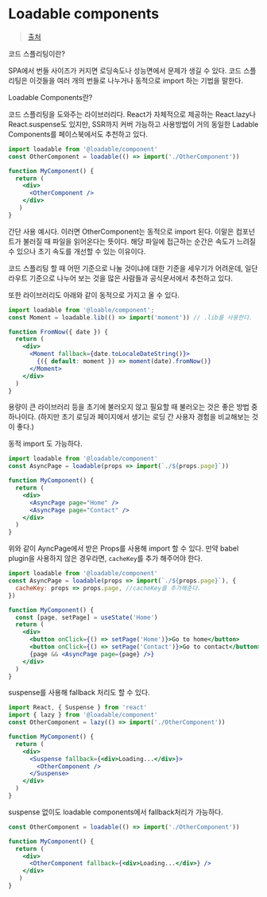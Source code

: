 # Loadable components

> [출처](https://medium.com/greendatakr/loadable-components-881e936aa8fa)

코드 스플리팅이란?

SPA에서 번들 사이즈가 커지면 로딩속도나 성능면에서 문제가 생길 수 있다. 코드 스플리팅은 이것들을 여러 개의 번들로 나누거나 동적으로 import 하는 기법을 말한다.

Loadable Components란?

코드 스플리팅을 도와주는 라이브러리다. React가 자체적으로 제공하는 React.lazy나 React.suspense도 있지만, SSR까지 커버 가능하고 사용방법이 거의 동일한 Ladable Components를 페이스북에서도 추천하고 있다.

```jsx
import loadable from '@loadable/component'
const OtherComponent = loadable(() => import('./OtherComponent'))

function MyComponent() {
  return (
    <div>
      <OtherComponent />
    </div>
   )
}
```

간단 사용 예시다. 이러면 OtherComponent는 동적으로 import 된다. 이말은 컴포넌트가 불러질 때 파일을 읽어온다는 뜻이다. 해당 파일에 접근하는 순간은 속도가 느려질 수 있으나 초기 속도를 개선할 수 있는 이유이다.

코드 스플리팅 할 때 어떤 기준으로 나눌 것이냐에 대한 기준을 세우기가 어려운데, 일단 라우트 기준으로 나누어 보는 것을 많은 사람들과 공식문서에서 추천하고 있다.

또한 라이브러리도 아래와 같이 동적으로 가지고 올 수 있다.

```jsx
import loadable from '@loable/component';
const Moment = loadable.lib(() => import('moment')) // .lib를 사용한다.

function FromNow({ date }) {
  return (
    <div>
      <Moment fallback={date.toLocaleDateString()}>
        {({ default: moment }) => moment(date).fromNow()}
      </Moment>
    </div>
  )
}
```

용량이 큰 라이브러리 등을 초기에 불러오지 않고 필요할 때 불러오는 것은 좋은 방법 중 하나이다. (하지만 초기 로딩과 페이지에서 생기는 로딩 간 사용자 경험을 비교해보는 것이 좋다.)

동적 import 도 가능하다.

```jsx
import loadable from '@loadable/component'
const AsyncPage = loadable(props => import(`./${props.page}`))

function MyComponent() {
  return (
    <div>
      <AsyncPage page="Home" />
      <AsyncPage page="Contact" />
    </div>
  )
}
```

위와 같이 AyncPage에서 받은 Props를 사용해 import 할 수 있다. 만약 babel plugin을 사용하지 않은 경우라면, `cacheKey`를 추가 해주어야 한다.

```jsx
import loadable from '@loadable/component'
const AsyncPage = loadable(props => import(`./${props.page}`), {
  cacheKey: props => props.page, //cacheKey를 추가해준다.
})

function MyComponent() {
  const [page, setPage] = useState('Home')
  return (
    <div>
      <button onClick={() => setPage('Home')}>Go to home</button>
      <button onClick={() => setPage('Contact')}>Go to contact</button>
      {page && <AsyncPage page={page} />}
    </div>
  )
}
```

suspense를 사용해 fallback 처리도 할 수 있다.

```jsx
import React, { Suspense } from 'react'
import { lazy } from '@loadable/component'
const OtherComponent = lazy(() => import('./OtherComponent'))

function MyComponent() {
  return (
    <div>
      <Suspense fallback={<div>Loading...</div>}>
        <OtherComponent />
      </Suspense>
    </div>
  )
}
```

suspense 없이도 loadable components에서 fallback처리가 가능하다.

```jsx
const OtherComponent = loadable(() => import('./OtherComponent'))

function MyComponent() {
  return (
    <div>
      <OtherComponent fallback={<div>Loading...</div>} />
    </div>
   )
}
```
